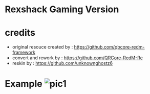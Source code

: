 # Rexshack Gaming Version
 
# credits
- original resouce created by : https://github.com/qbcore-redm-framework
- convert and rework by : https://github.com/QRCore-RedM-Re
- reskin by : https://github.com/unknownghostz6

# Example ![pic1](https://media.discordapp.net/attachments/1090595017095118948/1192394841624166420/reskinnedinventory.png?ex=65a8eb3b&is=6596763b&hm=f16c505d11c9e95ae640f88586104dff2e3c4b8fdc61708b4e7bd9843bf85555&=&format=webp&quality=lossless&width=821&height=465)

